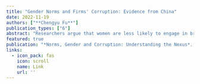 ```yaml
---
title: "Gender Norms and Firms' Corruption: Evidence from China"
date: 2022-11-19
authors: ["**Chengyu Fu**"]
publication_types: ["6"]
abstract: "Researchers argue that women are less likely to engage in bribery than men. However, it is unclear which underlying formal or informal norms shape the relationship between gender and corruption activities, especially in the private sector. This research investigates whether and why business women differ from businessmen in the probability of bribing. Using the China Micro and Small Enterprise Survey in 2015, I argue that (1) female business owners bribe significantly less often than their male counterparts; (2) formal institutional norms do not significantly mediate gender and corruption activities; and (3) informal social norms, e.g., business women being less aggressive and expansive, significantly mediate gender’s impact on firms’ corruption. This chapter thus questions the role of formal institutions in fostering gender differences in corruption. It also sheds light on the role of informal gender norms in influencing business owners’ bribery activities."
featured: true
publication: "*Norms, Gender and Corruption: Understanding the Nexus*. Edward Elgar Publishing"
links:
  - icon_pack: fas
    icon: scroll
    name: Link
    url: ''
---
```

